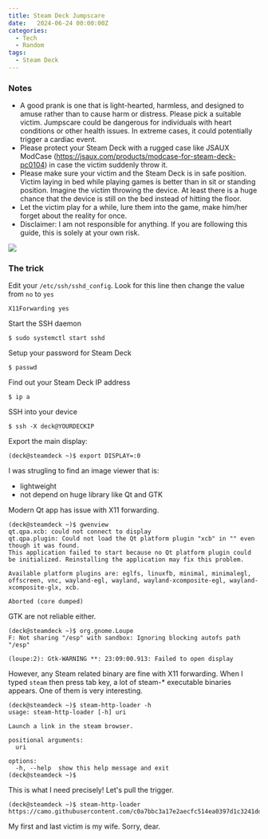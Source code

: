```yaml
---
title: Steam Deck Jumpscare
date:   2024-06-24 00:00:00Z
categories:
  - Tech
  - Random
tags:
  - Steam Deck
---
```


### Notes

- A good prank is one that is light-hearted, harmless, and designed to amuse rather than to cause harm or distress. Please pick a suitable victim. Jumpscare could be dangerous for individuals with heart conditions or other health issues. In extreme cases, it could potentially trigger a cardiac event.
- Please protect your Steam Deck with a rugged case like JSAUX ModCase (https://jsaux.com/products/modcase-for-steam-deck-pc0104) in case the victim suddenly throw it.
- Please make sure your victim and the Steam Deck is in safe position. Victim laying in bed while playing games is better than in sit or standing position. Imagine the victim throwing the device. At least there is a huge chance that the device is still on the bed instead of hitting the floor.
- Let the victim play for a while, lure them into the game, make him/her forget about the reality for once.
- Disclaimer: I am not responsible for anything. If you are following this guide, this is solely at your own risk.


<img src="https://camo.githubusercontent.com/c0a7bbc3a17e2aecfc514ea0397d1c3241dd4676ac0a2506fdb9657fb36aa6e6/68747470733a2f2f692e7974696d672e636f6d2f76692f524e6f48635745387462512f6d617872657364656661756c742e6a7067"/>

### The trick

Edit your `/etc/ssh/sshd_config`. Look for this line then change the value from `no` to `yes`
```
X11Forwarding yes
```

Start the SSH daemon
```
$ sudo systemctl start sshd
```

Setup your password for Steam Deck
```
$ passwd
```

Find out your Steam Deck IP address
```
$ ip a
```

SSH into your device
```
$ ssh -X deck@YOURDECKIP
```

Export the main display:
```
(deck@steamdeck ~)$ export DISPLAY=:0
```

I was strugling to find an image viewer that is:
- lightweight
- not depend on huge library like Qt and GTK

Modern Qt app has issue with X11 forwarding.
```
(deck@steamdeck ~)$ gwenview
qt.qpa.xcb: could not connect to display
qt.qpa.plugin: Could not load the Qt platform plugin "xcb" in "" even though it was found.
This application failed to start because no Qt platform plugin could be initialized. Reinstalling the application may fix this problem.

Available platform plugins are: eglfs, linuxfb, minimal, minimalegl, offscreen, vnc, wayland-egl, wayland, wayland-xcomposite-egl, wayland-xcomposite-glx, xcb.

Aborted (core dumped)
```

GTK are not reliable either.
```
(deck@steamdeck ~)$ org.gnome.Loupe
F: Not sharing "/esp" with sandbox: Ignoring blocking autofs path "/esp"

(loupe:2): Gtk-WARNING **: 23:09:00.913: Failed to open display
```

However, any Steam related binary are fine with X11 forwarding. When I typed `steam` then press tab key, a lot of steam-* executable binaries appears. One of them is very interesting.

```
(deck@steamdeck ~)$ steam-http-loader -h
usage: steam-http-loader [-h] uri

Launch a link in the steam browser.

positional arguments:
  uri

options:
  -h, --help  show this help message and exit
(deck@steamdeck ~)$
```

This is what I need precisely! Let's pull the trigger.
```
(deck@steamdeck ~)$ steam-http-loader https://camo.githubusercontent.com/c0a7bbc3a17e2aecfc514ea0397d1c3241dd4676ac0a2506fdb9657fb36aa6e6/68747470733a2f2f692e7974696d672e636f6d2f76692f524e6f48635745387462512f6d617872657364656661756c742e6a7067
```

My first and last victim is my wife. Sorry, dear.

